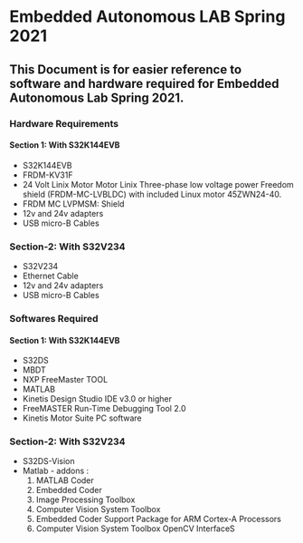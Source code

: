 # Embedded Autonomous LAB Spring 2021

## This Document is for easier reference to software and hardware required for Embedded Autonomous Lab Spring 2021.

### Hardware Requirements  
####    Section 1: With S32K144EVB
* S32K144EVB
* FRDM-KV31F
* 24 Volt Linix Motor Motor Linix 
Three-phase low voltage power Freedom shield (FRDM-MC-LVBLDC) with
included Linux motor 45ZWN24-40.
* FRDM MC LVPMSM: Shield
* 12v and 24v adapters
* USB micro-B Cables  
### Section-2: With S32V234
* S32V234 
* Ethernet Cable
* 12v and 24v adapters
* USB micro-B Cables  


### Softwares Required
#### Section 1: With S32K144EVB
*   S32DS
*   MBDT
*   NXP FreeMaster TOOL
*   MATLAB
*   Kinetis Design Studio IDE v3.0 or higher
*   FreeMASTER Run-Time Debugging Tool 2.0
*   Kinetis Motor Suite PC software

### Section-2: With S32V234
*   S32DS-Vision
*   Matlab - addons :
    1.  MATLAB Coder
    1.  Embedded Coder
    1.  Image Processing Toolbox
    1.  Computer Vision System Toolbox
    1.  Embedded Coder Support Package for ARM Cortex-A Processors
    1.  Computer Vision System Toolbox OpenCV InterfaceS
